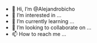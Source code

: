 - 👋 Hi, I’m @Alejandrobicho
- 👀 I’m interested in ...
- 🌱 I’m currently learning ...
- 💞️ I’m looking to collaborate on ...
- 📫 How to reach me ...

<!---
Alejandrobicho/Alejandrobicho is a ✨ special ✨ repository because its `README.md` (this file) appears on your GitHub profile.
You can click the Preview link to take a look at your changes.
--->
